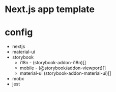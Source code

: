 # Next.js app template

# config

- nextjs
- material-ui
- storybook
    - i18n - (storybook-addon-i18n)[]
    - mobile - (@storybook/addon-viewport)[]
    - material-ui (storybook-addon-material-ui)[]
- mobx
- jest
